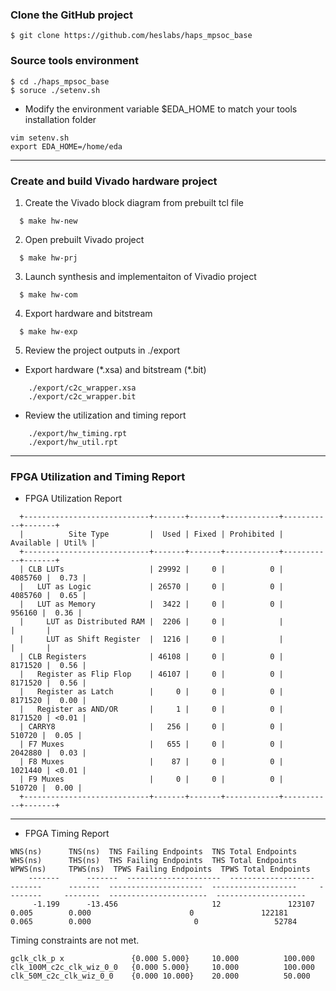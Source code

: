 ### Clone the GitHub project
```
$ git clone https://github.com/heslabs/haps_mpsoc_base
```
### Source tools environment
```
$ cd ./haps_mpsoc_base
$ soruce ./setenv.sh
```
* Modify the environment variable $EDA_HOME to match your tools installation folder
```
vim setenv.sh
export EDA_HOME=/home/eda
```

---
### Create and build Vivado hardware project

1. Create the Vivado block diagram from prebuilt tcl file
```
  $ make hw-new
```

2. Open prebuilt Vivado project
```
  $ make hw-prj
```

3. Launch synthesis and implementaiton of Vivadio project
```
  $ make hw-com
```

4. Export hardware and bitstream
```
  $ make hw-exp
```

5. Review the project outputs in ./export

* Export hardware (\*.xsa) and bitstream (\*.bit)
```
    ./export/c2c_wrapper.xsa
    ./export/c2c_wrapper.bit
```

* Review the utilization and timing report

```
    ./export/hw_timing.rpt  
    ./export/hw_util.rpt
```

---
### FPGA Utilization and Timing Report

* FPGA Utilization Report
```
  +----------------------------+-------+-------+------------+-----------+-------+
  |          Site Type         |  Used | Fixed | Prohibited | Available | Util% |
  +----------------------------+-------+-------+------------+-----------+-------+
  | CLB LUTs                   | 29992 |     0 |          0 |   4085760 |  0.73 |
  |   LUT as Logic             | 26570 |     0 |          0 |   4085760 |  0.65 |
  |   LUT as Memory            |  3422 |     0 |          0 |    956160 |  0.36 |
  |     LUT as Distributed RAM |  2206 |     0 |            |           |       |
  |     LUT as Shift Register  |  1216 |     0 |            |           |       |
  | CLB Registers              | 46108 |     0 |          0 |   8171520 |  0.56 |
  |   Register as Flip Flop    | 46107 |     0 |          0 |   8171520 |  0.56 |
  |   Register as Latch        |     0 |     0 |          0 |   8171520 |  0.00 |
  |   Register as AND/OR       |     1 |     0 |          0 |   8171520 | <0.01 |
  | CARRY8                     |   256 |     0 |          0 |    510720 |  0.05 |
  | F7 Muxes                   |   655 |     0 |          0 |   2042880 |  0.03 |
  | F8 Muxes                   |    87 |     0 |          0 |   1021440 | <0.01 |
  | F9 Muxes                   |     0 |     0 |          0 |    510720 |  0.00 |
  +----------------------------+-------+-------+------------+-----------+-------+
```


---
* FPGA Timing Report

```
WNS(ns)      TNS(ns)  TNS Failing Endpoints  TNS Total Endpoints      WHS(ns)      THS(ns)  THS Failing Endpoints  THS Total Endpoints     WPWS(ns)     TPWS(ns)  TPWS Failing Endpoints  TPWS Total Endpoints
    -------      -------  ---------------------  -------------------      -------      -------  ---------------------  -------------------     --------     --------  ----------------------  --------------------
     -1.199      -13.456                     12               123107        0.005        0.000                      0               122181        0.065        0.000                       0                 52784
```

Timing constraints are not met.

```
gclk_clk_p x               {0.000 5.000}     10.000          100.000
clk_100M_c2c_clk_wiz_0_0   {0.000 5.000}     10.000          100.000
clk_50M_c2c_clk_wiz_0_0    {0.000 10.000}    20.000          50.000
```



